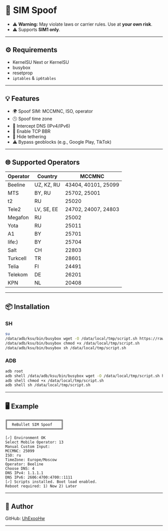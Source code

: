 # 🚀 SIM Spoof

* ⚠️ **Warning:** May violate laws or carrier rules. Use at **your own risk**.
* ⚠️ Supports **SIM1 only**.

---

## ⚙️ Requirements

* KernelSU Next or KernelSU
* busybox
* resetprop
* `iptables` & `ip6tables`

---

## 💡 Features

* 🌍 Spoof SIM: MCCMNC, ISO, operator
* 🕓 Spoof time zone
* 🔐 Intercept DNS (IPv4/IPv6)
* 🚀 Enable TCP BBR
* 📶 Hide tethering
* ⚠️ Bypass geoblocks (e.g., Google Play, TikTok)

---

## 🌐 Supported Operators

| Operator | Country    | MCCMNC              |
| -------- | ---------- | ------------------- |
| Beeline  | UZ, KZ, RU | 43404, 40101, 25099 |
| MTS      | BY, RU     | 25702, 25001        |
| t2       | RU         | 25020               |
| Tele2    | LV, SE, EE | 24702, 24007, 24803 |
| Megafon  | RU         | 25002               |
| Yota     | RU         | 25011               |
| A1       | BY         | 25701               |
| life:)   | BY         | 25704               |
| Salt     | CH         | 22803               |
| Turkcell | TR         | 28601               |
| Telia    | FI         | 24491               |
| Telekom  | DE         | 26201               |
| KPN      | NL         | 20408               |

---

## 📦 Installation

### SH

```bash
su
/data/adb/ksu/bin/busybox wget -O /data/local/tmp/script.sh https://raw.githubusercontent.com/UhExooHw/sim-spoof/main/data/local/tmp/script.sh
/data/adb/ksu/bin/busybox chmod +x /data/local/tmp/script.sh
/data/adb/ksu/bin/busybox sh /data/local/tmp/script.sh
```

### ADB

```bash
adb root
adb shell /data/adb/ksu/bin/busybox wget -O /data/local/tmp/script.sh https://raw.githubusercontent.com/UhExooHw/sim-spoof/main/data/local/tmp/script.sh
adb shell chmod +x /data/local/tmp/script.sh
adb shell sh /data/local/tmp/script.sh
```

---

## 🖥 Example

```
╔════════════════════════╗
║  ReBullet SIM Spoof    ║
╚════════════════════════╝

[✓] Environment OK
Select Mobile Operator: 13
Manual Custom Input:
MCCMNC: 25099
ISO: ru
TimeZone: Europe/Moscow
Operator: Beeline
Choose DNS: 4
DNS IPv4: 1.1.1.1
DNS IPv6: 2606:4700:4700::1111
[✓] Scripts installed. Boot load enabled.
Reboot required: 1) Now 2) Later
```

---

## 👤 Author

GitHub: [UhExooHw](https://github.com/UhExooHw)

---
